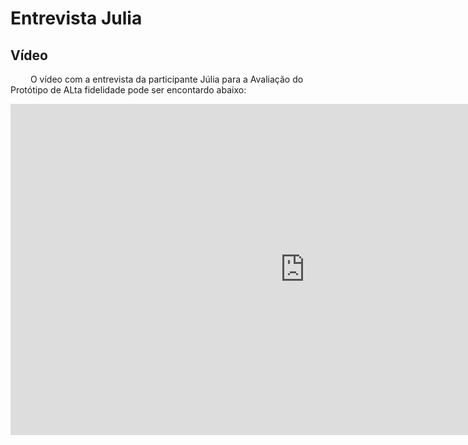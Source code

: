 # Entrevista Julia

## Vídeo
&emsp;&emsp; O vídeo com a entrevista da participante Júlia para a Avaliação do Protótipo de ALta fidelidade pode ser encontardo abaixo:

<iframe width="942" height="530" src="https://youtu.be/BuRKZHRBx_k" title="Entrevista Avaliação Protótipo Alta Fidelidade | Miguel" frameborder="0" allow="accelerometer; autoplay; clipboard-write; encrypted-media; gyroscope; picture-in-picture" allowfullscreen></iframe>
